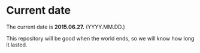 # Current date

The current date is **2015.06.27.** (YYYY.MM.DD.)

This repository will be good when the world ends, so we will know how long it lasted.
